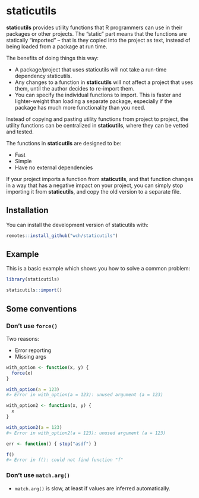 
<!-- README.md is generated from README.Rmd. Please edit that file -->

# staticutils

<!-- badges: start -->
<!-- badges: end -->

**staticutils** provides utility functions that R programmers can use in
their packages or other projects. The “static” part means that the
functions are statically “imported” – that is they copied into the
project as text, instead of being loaded from a package at run time.

The benefits of doing things this way:

-   A package/project that uses staticutils will not take a run-time
    dependency staticutils.
-   Any changes to a function in **staticutils** will not affect a
    project that uses them, until the author decides to re-import them.
-   You can specify the individual functions to import. This is faster
    and lighter-weight than loading a separate package, especially if
    the package has much more functionality than you need.

Instead of copying and pasting utility functions from project to
project, the utility functions can be centralized in **staticutils**,
where they can be vetted and tested.

The functions in **staticutils** are designed to be:

-   Fast
-   Simple
-   Have no external dependencies

If your project imports a function from **staticutils**, and that
function changes in a way that has a negative impact on your project,
you can simply stop importing it from **staticutils**, and copy the old
version to a separate file.

## Installation

You can install the development version of staticutils with:

``` r
remotes::install_github("wch/staticutils")
```

## Example

This is a basic example which shows you how to solve a common problem:

``` r
library(staticutils)

staticutils::import()
```

## Some conventions

### Don’t use `force()`

Two reasons:

-   Error reporting
-   Missing args

``` r
with_option <- function(x, y) {
  force(x)
}

with_option(a = 123)
#> Error in with_option(a = 123): unused argument (a = 123)

with_option2 <- function(x, y) {
  x
}

with_option2(a = 123)
#> Error in with_option2(a = 123): unused argument (a = 123)

err <- function() { stop("asdf") } 

f()
#> Error in f(): could not find function "f"
```

### Don’t use `match.arg()`

-   `match.arg()` is slow, at least if values are inferred
    automatically.
